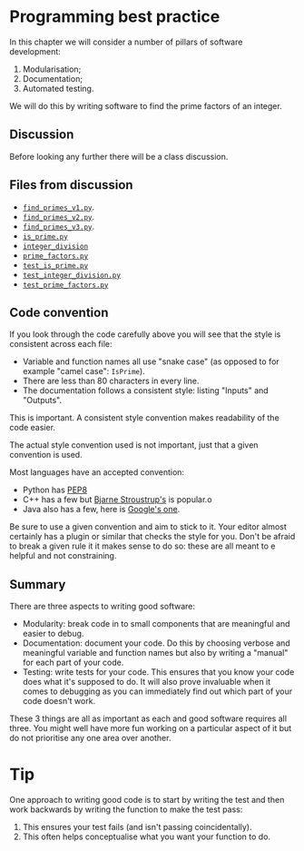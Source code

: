 # Programming best practice

In this chapter we will consider a number of pillars of software development:

1. Modularisation;
2. Documentation;
3. Automated testing.

We will do this by writing software to find the prime factors of an integer.

## Discussion

Before looking any further there will be a class discussion.

## Files from discussion

- [`find_primes_v1.py`]({{root}}/assets/code/src/find_primes_v1.py).
- [`find_primes_v2.py`]({{root}}/assets/code/src/find_primes_v2.py).
- [`find_primes_v3.py`]({{root}}/assets/code/src/find_primes_v3.py).
- [`is_prime.py`]({{root}}/assets/code/src/is_prime.py)
- [`integer_division`]({{root}}/assets/code/src/integer_division.py)
- [`prime_factors.py`]({{root}}/assets/code/src/prime_factors.py)
- [`test_is_prime.py`]({{root}}/assets/code/src/test_is_prime.py)
- [`test_integer_division.py`]({{root}}/assets/code/src/test_integer_division.py)
- [`test_prime_factors.py`]({{root}}/assets/code/src/test_prime_factors.py)

## Code convention

If you look through the code carefully above you will see that the style is
consistent across each file:

- Variable and function names all use "snake case" (as opposed to for example
  "camel case": `IsPrime`).
- There are less than 80 characters in every line.
- The documentation follows a consistent style: listing "Inputs" and "Outputs".

This is important. A consistent style convention
makes readability of the code easier.

The actual style convention used is not important, just that a given convention
is used.

Most languages have an accepted convention:

- Python has [PEP8](https://www.python.org/dev/peps/pep-0008/)
- C++ has a few but [Bjarne
  Stroustrup's](http://www.stroustrup.com/bs_faq2.html) is popular.o
- Java also has a few, here is [Google's
  one](https://google.github.io/styleguide/javaguide.html).

Be sure to use a given convention and aim to stick to it. Your editor almost
certainly has a plugin or similar that checks the style for you. Don't be
afraid to break a given rule it it makes sense to do so: these are all meant to
e helpful and not constraining.

## Summary

There are three aspects to writing good software:

- Modularity: break code in to small components that are meaningful and easier
  to debug.
- Documentation: document your code. Do this by choosing verbose and meaningful
  variable and function names but also by writing a "manual" for each part of
  your code.
- Testing: write tests for your code. This ensures that you know your code does
  what it's supposed to do. It will also prove invaluable when it comes to
  debugging as you can immediately find out which part of your code doesn't
  work.

These 3 things are all as important as each and good software requires all
three. You might well have more fun working on a particular aspect of it but do
not prioritise any one area over another.

# Tip

One approach to writing good code is to start by writing the test and then work
backwards by writing the function to make the test pass:

1. This ensures your test fails (and isn't passing coincidentally).
2. This often helps conceptualise what you want your function to do.
